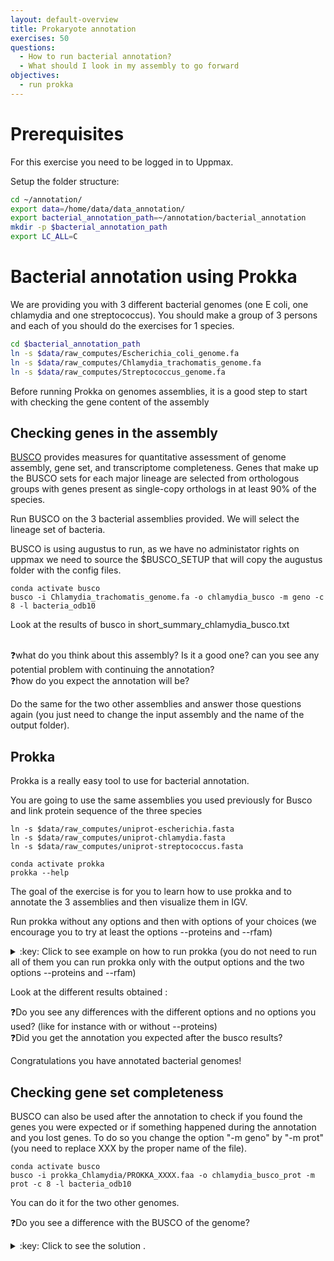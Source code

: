 ```yaml
---
layout: default-overview
title: Prokaryote annotation
exercises: 50
questions:
  - How to run bacterial annotation?
  - What should I look in my assembly to go forward
objectives:
  - run prokka
---
```

# Prerequisites
For this exercise you need to be logged in to Uppmax.

Setup the folder structure:

```bash
cd ~/annotation/
export data=/home/data/data_annotation/
export bacterial_annotation_path=~/annotation/bacterial_annotation
mkdir -p $bacterial_annotation_path
export LC_ALL=C
```

# Bacterial annotation using Prokka

We are providing you with 3 different bacterial genomes (one E coli, one chlamydia and one streptococcus).
You should make a group of 3 persons and each of you should do the exercises for 1 species.

```bash
cd $bacterial_annotation_path
ln -s $data/raw_computes/Escherichia_coli_genome.fa
ln -s $data/raw_computes/Chlamydia_trachomatis_genome.fa
ln -s $data/raw_computes/Streptococcus_genome.fa
```

Before running Prokka on genomes assemblies, it is a good step to start with checking the gene content of the assembly

## Checking genes in the assembly

[BUSCO](https://busco.ezlab.org/) provides measures for quantitative assessment of genome assembly, gene set, and transcriptome completeness. Genes that make up the BUSCO sets for each major lineage are selected from orthologous groups with genes present as single-copy orthologs in at least 90% of the species.

Run BUSCO on the 3 bacterial assemblies provided. We will select the lineage set of bacteria.

BUSCO is using augustus to run, as we have no administator rights on uppmax we need to source the $BUSCO_SETUP that will copy the augustus folder with the config files.

```
conda activate busco
busco -i Chlamydia_trachomatis_genome.fa -o chlamydia_busco -m geno -c 8 -l bacteria_odb10
```
Look at the results of busco in short_summary_chlamydia_busco.txt

<br>:question:what do you think about this assembly? Is it a good one? can you see any potential problem with continuing the annotation?
<br>:question:how do you expect the annotation will be?

Do the same for the two other assemblies and answer those questions again (you just need to change the input assembly and the name of the output folder).

## Prokka

Prokka is a really easy tool to use for bacterial annotation.

You are going to use the same assemblies you used previously for Busco and link protein sequence of the three species

```
ln -s $data/raw_computes/uniprot-escherichia.fasta
ln -s $data/raw_computes/uniprot-chlamydia.fasta
ln -s $data/raw_computes/uniprot-streptococcus.fasta

conda activate prokka 
prokka --help
```
The goal of the exercise is for you to learn how to use prokka and to annotate the 3 assemblies and then visualize them in IGV.  

Run prokka without any options and then with options of your choices (we encourage you to try at least the options --proteins and --rfam)    

<details>
<summary> :key: Click to see example on how to run prokka (you do not need to run all of them you can run prokka only with the output options and the two options --proteins and --rfam)</summary>  

Running prokka with only the output option looks like this :  
<pre class="code">
 
prokka Chlamydia_trachomatis_genome.fa --outdir prokka_Chlamydia

Running prokka with only --rfam looks like this :  
prokka Chlamydia_trachomatis_genome.fa --rfam --outdir prokka_Chlamydia_rfam

Running prokka with only --proteins looks like this :  
prokka Chlamydia_trachomatis_genome.fa --proteins uniprot-chlamydia.fasta --outdir prokka_Chlamydia_prot
 
Running prokka with --proteins and --rfam looks like this :  
prokka Chlamydia_trachomatis_genome.fa --proteins uniprot-chlamydia.fasta --rfam --outdir prokka_Chlamydia_prot_rfam

You can try other options to see what you would need to modify in your own projects!
</pre>
</details>


Look at the different results obtained :

:question:Do you see any differences with the different options and no options you used? (like for instance with or without --proteins)
<br>:question:Did you get the annotation you expected after the busco results?


Congratulations you have annotated bacterial genomes!

## Checking gene set completeness

BUSCO can also be used after the annotation to check if you found the genes you were expected or if something happened during the annotation and you lost genes. To do so you change the option "-m geno" by "-m prot" (you need to replace XXX by the proper name of the file).

```
conda activate busco
busco -i prokka_Chlamydia/PROKKA_XXXX.faa -o chlamydia_busco_prot -m prot -c 8 -l bacteria_odb10
```
You can do it for the two other genomes.

:question:Do you see a difference with the BUSCO of the genome?

<details>
<summary>:key: Click to see the solution .</summary>  
<br>The results of busco should be better for the annotation than for the genome.
This is due to the fact that prodigal does a better structural prediction during the annotation with Prokka than the prediction done during the run of Busco.

For eukaryotic annotation however BUSCO results for genes are slightly lower than the BUSCO results for the full genome, this is due to the fact that annotation method will always not predict everything.
It should not be too much of a difference either.

</details>
